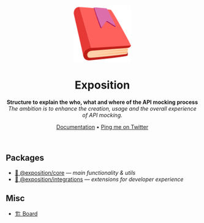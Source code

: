 <br />

<p align="center">
  <img src="assets/exposition-logo.svg" width="150" alt="Exposition logo" />
</p>

<h1 align="center">Exposition</h1>

<p align="center">
  <b>Structure to explain the who, what and where of the API mocking process</b>
  <br />
  <i>The ambition is to enhance the creation, usage and the overall experience of API mocking.</i>
</p>

<p align="center">
  <a href="https://h2xd.github.io/exposition/" target="_blank">Documentation</a>&nbsp;&bull;
  <a href="https://twitter.com/aschujkow" target="_blank">Ping me on Twitter</a>
</p>

<br />

## Packages

- [🌱 @exposition/core](https://github.com/h2xd/exposition/tree/main/packages/core) — _main functionality & utils_
- [🧩 @exposition/integrations](https://github.com/h2xd/exposition/tree/main/packages/integrations) — _extensions for developer experience_

## Misc

- [🏗 Board](https://github.com/users/h2xd/projects/2)
